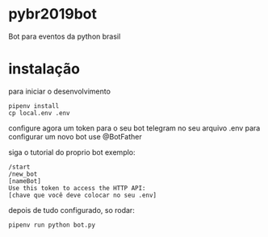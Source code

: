 # pybr2019bot
Bot para eventos da python brasil

# instalação

para iniciar o desenvolvimento

```
pipenv install
cp local.env .env
```

configure agora um token para o seu bot telegram no seu arquivo .env para configurar um novo bot use @BotFather 

siga o tutorial do proprio bot exemplo:

```
/start
/new_bot
[nameBot]
Use this token to access the HTTP API:
[chave que você deve colocar no seu .env]
```

depois de tudo configurado, so rodar:
```
pipenv run python bot.py
```